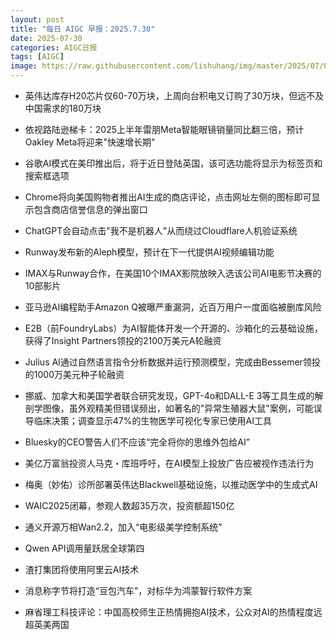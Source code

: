```yaml
---
layout: post
title: "每日 AIGC 早报：2025.7.30"
date: 2025-07-30
categories: AIGC日报
tags: [AIGC]
image: https://raw.githubusercontent.com/lishuhang/img/master/2025/07/0730-d.webp
---
```


- 英伟达库存H20芯片仅60-70万块，上周向台积电又订购了30万块，但远不及中国需求的180万块

- 依视路陆逊梯卡：2025上半年雷朋Meta智能眼镜销量同比翻三倍，预计Oakley Meta将迎来"快速增长期"

- 谷歌AI模式在美印推出后，将于近日登陆英国，该可选功能将显示为标签页和搜索框选项

- Chrome将向美国购物者推出AI生成的商店评论，点击网址左侧的图标即可显示包含商店信誉信息的弹出窗口

- ChatGPT会自动点击"我不是机器人"从而绕过Cloudflare人机验证系统

- Runway发布新的Aleph模型，预计在下一代提供AI视频编辑功能

- IMAX与Runway合作，在美国10个IMAX影院放映入选该公司AI电影节决赛的10部影片

- 亚马逊AI编程助手Amazon Q被曝严重漏洞，近百万用户一度面临被删库风险

- E2B（前FoundryLabs）为AI智能体开发一个开源的、沙箱化的云基础设施，获得了Insight Partners领投的2100万美元A轮融资

- Julius AI通过自然语言指令分析数据并运行预测模型，完成由Bessemer领投的1000万美元种子轮融资

- 挪威、加拿大和美国学者联合研究发现，GPT-4o和DALL-E 3等工具生成的解剖学图像，虽外观精美但错误频出，如著名的"异常生殖器大鼠"案例，可能误导临床决策；调查显示47%的生物医学可视化专家已使用AI工具

- Bluesky的CEO警告人们不应该“完全将你的思维外包给AI”

- 美亿万富翁投资人马克・库班呼吁，在AI模型上投放广告应被视作违法行为

- 梅奥（妙佑）诊所部署英伟达Blackwell基础设施，以推动医学中的生成式AI

- WAIC2025闭幕，参观人数超35万次，投资额超150亿

- 通义开源万相Wan2.2，加入“电影级美学控制系统”

- Qwen API调用量跃居全球第四

- 渣打集团将使用阿里云AI技术

- 消息称字节将打造“豆包汽车”，对标华为鸿蒙智行软件方案

- 麻省理工科技评论：中国高校师生正热情拥抱AI技术，公众对AI的热情程度远超英美两国